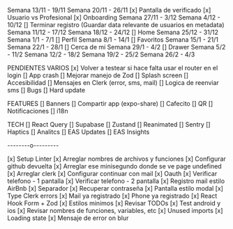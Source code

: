 Semana 13/11 - 19/11
Semana 20/11 - 26/11
[x] Pantalla de verificado
[x] Usuario vs Profesional
[x] Onboarding
Semana 27/11 - 3/12
Semana 4/12 - 10/12
[] Terminar registro (Guardar data relevante de usuarios en metadata)
Semana 11/12 - 17/12
Semana 18/12 - 24/12
[] Home
Semana 25/12 - 31/12
Semana 1/1 - 7/1
[] Perfil
Semana 8/1 - 14/1
[] Favoritos
Semana 15/1 - 21/1
Semana 22/1 - 28/1
[] Cerca de mi
Semana 29/1 - 4/2
[] Drawer
Semana 5/2 - 11/2
Semana 12/2 - 18/2
Semana 19/2 - 25/2
Semana 26/2 - 4/3

PENDIENTES VARIOS
[x] Volver a testear si hace falta usar el router en el login
[] App crash
[] Mejorar manejo de Zod
[] Splash screen
[] Accesibilidad
[] Mensajes en Clerk (error, sms, mail)
[] Logica de reenviar sms
[] Bugs
[] Hard update

FEATURES
[] Banners
[] Compartir app (expo-share)
[] Cafecito
[] QR
[] Notificaciones
[] i18n

TECH
[] React Query
[] Supabase
[] Zustand
[] Reanimated
[] Sentry
[] Haptics
[] Analitcs
[] EAS Updates
[] EAS Insights

--------o---------

[x] Setup Linter
[x] Arreglar nombres de archivos y funciones
[x] Configurar github devuelta
[x] Arreglar ese minisegundo donde se ve page undefined
[x] Arreglar clerk
[x] Configurar continuar con mail
[x] Oauth
[x] Verificar telefono - 1 pantalla
[x] Verificar telefono - 2 pantalla
[x] Registro mail estilo AirBnb
[x] Separador
[x] Recuperar contraseña
[x] Pantalla estilo modal
[x] Type Clerk errors
[x] Mail ya registrado
[x] Phone ya registrado
[x] React Hook Form + Zod
[x] Estilos minimos
[x] Revisar TODOs
[x] Test android y ios
[x] Revisar nombres de funciones, variables, etc
[x] Unused imports
[x] Loading state
[x] Mensaje de error on blur
